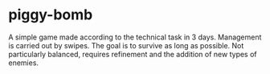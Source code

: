 # piggy-bomb
A simple game made according to the technical task in 3 days.
Management is carried out by swipes. The goal is to survive as long as possible.
Not particularly balanced, requires refinement and the addition of new types of enemies.
